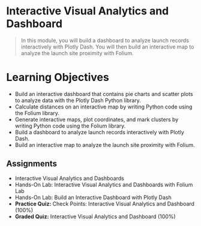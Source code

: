 # Interactive Visual Analytics and Dashboard
> In this module, you will build a dashboard to analyze launch records interactively with Plotly Dash. You will then build an interactive map to analyze the launch site proximity with Folium.
# Learning Objectives
- Build an interactive dashboard that contains pie charts and scatter plots to analyze data with the Plotly Dash Python library.
- Calculate distances on an interactive map by writing Python code using the Folium library.
- Generate interactive maps, plot coordinates, and mark clusters by writing Python code using the Folium library.
- Build a dashboard to analyze launch records interactively with Plotly Dash.
- Build an interactive map to analyze the launch site proximity with Folium.
## Assignments
- Interactive Visual Analytics and Dashboards
- Hands-On Lab: Interactive Visual Analytics and Dashboards with Folium Lab
- Hands-On Lab: Build an Interactive Dashboard with Plotly Dash
- **Practice Quiz:** Check Points: Interactive Visual Analytics and Dashboard (100%)
- **Graded Quiz:** Interactive Visual Analytics and Dashboard (100%)
